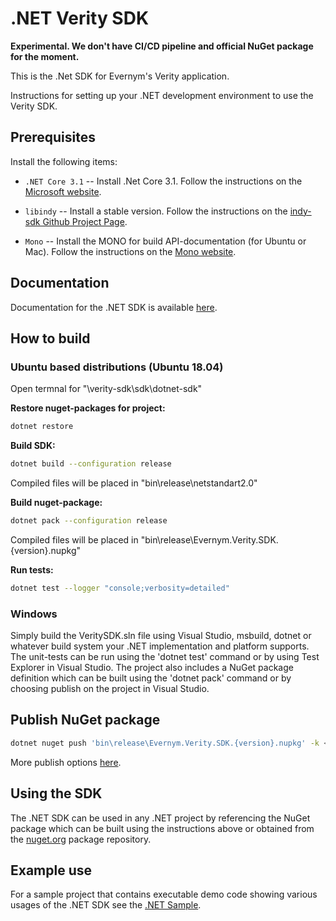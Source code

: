 # .NET Verity SDK

**Experimental. We don't have CI/CD pipeline and official NuGet package for the moment.**

This is the .Net SDK for Evernym's Verity application.

Instructions for setting up your .NET development environment to use the Verity SDK.

## Prerequisites

Install the following items:

* `.NET Core 3.1` -- Install .Net Core 3.1. Follow the instructions on the
[Microsoft website](https://docs.microsoft.com/en-us/dotnet/core/install/).

* `libindy` -- Install a stable version. Follow the instructions on the
[indy-sdk Github Project Page](https://github.com/hyperledger/indy-sdk#installing-the-sdk).

* `Mono` -- Install the MONO for build API-documentation (for Ubuntu or Mac). Follow the instructions on the
[Mono website](https://www.mono-project.com/download/stable/).


## Documentation

Documentation for the .NET SDK is available [here](/verity-sdk/docs/index.html).

## How to build

### Ubuntu based distributions (Ubuntu 18.04)

Open termnal for "\verity-sdk\sdk\dotnet-sdk"

**Restore nuget-packages for project:**

```sh
dotnet restore
```

**Build SDK:**

```sh
dotnet build --configuration release
```
	
Compiled files will be placed in "bin\release\netstandart2.0"

**Build nuget-package:**

```sh
dotnet pack --configuration release
```

Compiled files will be placed in "bin\release\Evernym.Verity.SDK.{version}.nupkg"

**Run tests:**

```sh
dotnet test --logger "console;verbosity=detailed"
```

### Windows

Simply build the VeritySDK.sln file using Visual Studio, msbuild, dotnet or whatever build system your .NET implementation and platform supports.
The unit-tests can be run using the 'dotnet test' command or by using Test Explorer in Visual Studio.
The project also includes a NuGet package definition which can be built using the 'dotnet pack' command or by choosing publish on the project in Visual Studio.


## Publish NuGet package

```sh
dotnet nuget push 'bin\release\Evernym.Verity.SDK.{version}.nupkg' -k <API_KEY>
```
More publish options [here](https://docs.microsoft.com/ru-ru/dotnet/core/tools/dotnet-nuget-push).


## Using the SDK

The .NET SDK can be used in any .NET project by referencing the NuGet package which can be built using the instructions above or obtained from the
[nuget.org](https://www.nuget.org/packages/Evernym.Verity.SDK) package repository.

## Example use

For a sample project that contains executable demo code showing various usages of the .NET SDK see the [.NET Sample](../../samples/sdk/dotnet-example-app/README.md).